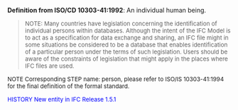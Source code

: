 **Definition from ISO/CD 10303-41:1992**: An individual human being.

> <font size="-1">NOTE: Many countries have legislation concerning the identification of individual 
persons within databases. Although the intent of the IFC Model is to act as a specification for data exchange 
and sharing, an IFC file might in some situations be considered to be a database that enables identification 
of a particular person under the terms of such legislation. Users should be aware of the constraints of legislation 
that might apply in the places where IFC files are used.
</font>

> <font size="-1">
  NOTE Corresponding STEP name: person, please refer to ISO/IS 10303-41:1994
  for the final definition of the formal standard.
</font>

> <font size="-1" color="#0000FF">
  HISTORY New entity in IFC Release 1.5.1
</font>
